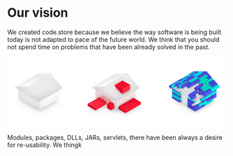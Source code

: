 # Our vision

We created code.store because we believe the way software is being built today is not adapted to pace of the future world. We think that you should not spend time on problems that have been already solved in the past.  

![From custom built monolith to software editor powered monoliths to a re-usable API components](.gitbook/assets/image%20%281%29.png)

Modules, packages, DLLs, JARs, servlets, there have been always a desire for re-usability.  We thingk 

